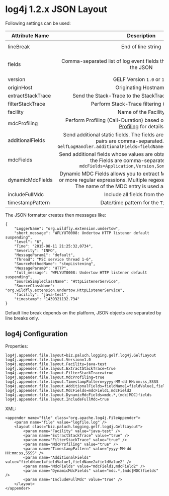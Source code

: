 log4j 1.2.x JSON Layout
=========

Following settings can be used:

| Attribute Name    | Description                          | Default |
| ----------------- |:------------------------------------:|:-------:|
| lineBreak         | End of line string | platform dependent default value, see `System.getProperty("line.separator")` |
| fields            | Comma-separated list of log event fields that should be included in the JSON | `Time, Severity, ThreadName, SourceClassName, SourceMethodName, SourceSimpleClassName, LoggerName, NDC, Server` |
| version           | GELF Version `1.0` or `1.1` | `1.0` |
| originHost        | Originating Hostname  | FQDN Hostname |
| extractStackTrace | Send the Stack-Trace to the StackTrace field (`true`/`false`)  | `false` |
| filterStackTrace  | Perform Stack-Trace filtering (`true`/`false`)| `false` |
| facility          | Name of the Facility  | `logstash-gelf` |
| mdcProfiling      | Perform Profiling (Call-Duration) based on MDC Data. See [MDC Profiling](../mdcprofiling.html) for details  | `false` |
| additionalFields  | Send additional static fields. The fields are specified as key-value pairs are comma-separated. Example: `GelfLogHandler.additionalFields=fieldName=Value,fieldName2=Value2` | none |
| mdcFields         | Send additional fields whose values are obtained from MDC. Name of the Fields are comma-separated. Example: `mdcFields=Application,Version,SomeOtherFieldName` | none |
| dynamicMdcFields  | Dynamic MDC Fields allows you to extract MDC values based on one or more regular expressions. Multiple regexes are comma-separated. The name of the MDC entry is used as GELF field name. | none |
| includeFullMdc    | Include all fields from the MDC. | `false` |
| timestampPattern  | Date/time pattern for the `Time` field| `yyyy-MM-dd HH:mm:ss,SSSS` |

The JSON formatter creates then messages like:

```
{
    "LoggerName": "org.wildfly.extension.undertow",
    "short_message": "WFLYUT0008: Undertow HTTP listener default suspending",
    "level": "6",
    "Time": "2015-08-11 21:25:32,0734",
    "Severity": "INFO",
    "MessageParam1": "default",
    "Thread": "MSC service thread 1-6",
    "SourceMethodName": "stopListening",
    "MessageParam0": "HTTP",
    "full_message": "WFLYUT0008: Undertow HTTP listener default suspending",
    "SourceSimpleClassName": "HttpListenerService",
    "SourceClassName": "org.wildfly.extension.undertow.HttpListenerService",
    "facility": "java-test",
    "timestamp": "1439321132.734"
}
```

Default line break depends on the platform, JSON objects are separated by line breaks only.


log4j Configuration
--------------

Properties:

    log4j.appender.file.layout=biz.paluch.logging.gelf.log4j.GelfLayout
    log4j.appender.file.layout.Version=1.0
    log4j.appender.file.layout.Facility=java-test
    log4j.appender.file.layout.ExtractStackTrace=true
    log4j.appender.file.layout.FilterStackTrace=true
    log4j.appender.file.layout.MdcProfiling=true
    log4j.appender.file.layout.TimestampPattern=yyyy-MM-dd HH:mm:ss,SSSS
    log4j.appender.file.layout.AdditionalFields=fieldName1=fieldValue1,fieldName2=fieldValue2
    log4j.appender.file.layout.MdcFields=mdcField1,mdcField2
    log4j.appender.file.layout.DynamicMdcFields=mdc.*,(mdc|MDC)fields
    log4j.appender.file.layout.IncludeFullMdc=true


XML:

    <appender name="file" class="org.apache.log4j.FileAppender">
        <param name="file" value="logfile.log" />
        <layout class="biz.paluch.logging.gelf.log4j.GelfLayout">
            <param name="Facility" value="java-test" />
            <param name="ExtractStackTrace" value="true" />
            <param name="FilterStackTrace" value="true" />
            <param name="MdcProfiling" value="true" />
            <param name="TimestampPattern" value="yyyy-MM-dd HH:mm:ss,SSSS" />
            <param name="AdditionalFields" value="fieldName1=fieldValue1,fieldName2=fieldValue2" />
            <param name="MdcFields" value="mdcField1,mdcField2" />
            <param name="DynamicMdcFields" value="mdc.*,(mdc|MDC)fields" />
            <param name="IncludeFullMdc" value="true" />
        </layout>
    </appender>
    